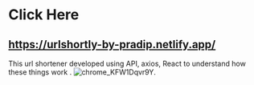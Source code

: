 # Click Here
## https://urlshortly-by-pradip.netlify.app/
This url shortener developed using API, axios, React to understand how these things work .
![chrome_KFW1Dqvr9Y](https://user-images.githubusercontent.com/60803643/198979966-e0f7c865-db7f-4fa5-af33-f58fc2e14a40.png).

